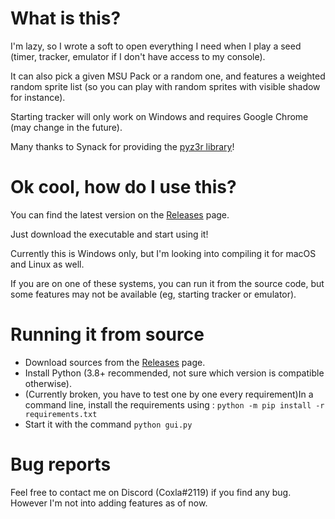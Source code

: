 # What is this?
I'm lazy, so I wrote a soft to open everything I need when I play a seed (timer, tracker, emulator if I don't have access to my console).

It can also pick a given MSU Pack or a random one, and features a weighted random sprite list (so you can play with random sprites with visible shadow for instance).

Starting tracker will only work on Windows and requires Google Chrome (may change in the future).

Many thanks to Synack for providing the [pyz3r library](https://github.com/tcprescott/pyz3r)!

# Ok cool, how do I use this?
You can find the latest version on the [Releases](https://github.com/coxla1/random-sprite/releases) page.

Just download the executable and start using it!

Currently this is Windows only, but I'm looking into compiling it for macOS and Linux as well.

If you are on one of these systems, you can run it from the source code, but some features may not be available (eg, starting tracker or emulator).

# Running it from source
* Download sources from the [Releases](https://github.com/coxla1/random-sprite/releases) page.
* Install Python (3.8+ recommended, not sure which version is compatible otherwise).
* (Currently broken, you have to test one by one every requirement)In a command line, install the requirements using : `python -m pip install -r requirements.txt`
* Start it with the command `python gui.py`

# Bug reports
Feel free to contact me on Discord (Coxla#2119) if you find any bug.
However I'm not into adding features as of now.
